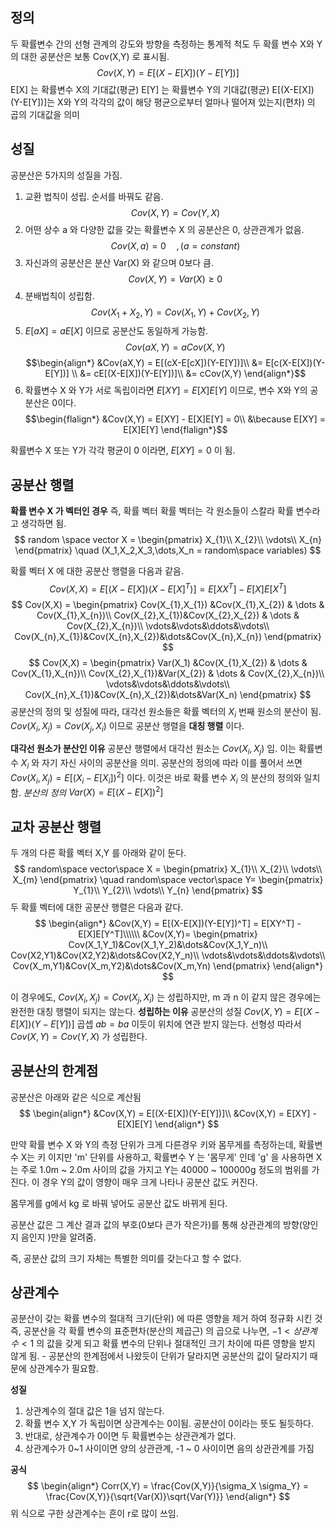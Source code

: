 ## 정의 

두 확률변수 간의 선형 관계의 강도와 방향을 측정하는 통계적 척도
	두 확률 변수 X와 Y의 대한 공분산은 보통 Cov(X,Y) 로 표시됨.
	$$Cov(X,Y) = E[(X-E[X])(Y-E[Y])]$$
	E[X] 는 확률변수 X의 기대값(평균)
	E[Y] 는 확률변수 Y의 기대값(평균)
	E[(X-E[X])(Y-E[Y])]는 X와 Y의 각각의 값이 해당 평균으로부터 얼마나 떨어져 있는지(편차) 의 곱의 기대값을 의미



## 성질

공분산은 5가지의 성질을 가짐.
1) 교환 법칙이 성립. 순서를 바꿔도 같음.
	$$Cov(X,Y) = Cov(Y,X)$$
2) 어떤 상수 a 와 다양한 값을 갖는 확률변수 X 의 공분산은 0, 상관관계가 없음.
	$$Cov(X,a) = 0\quad ,(a = constant)$$
3) 자신과의 공분산은 분산 Var(X) 와 같으며 0보다 큼.
	$$Cov(X,Y) = Var(X) \geq 0$$
4) 분배법칙이 성립함.
	$$Cov(X_1 + X_2,Y) = Cov(X_1, Y) + Cov(X_2,Y)$$
5) $E[aX] = aE[X]$ 이므로 공분산도 동일하게 가능함.
	$$Cov(aX,Y) = aCov(X,Y)$$
	$$\begin{align*}
	&Cov(aX,Y) = E[(cX-E[cX])(Y-E[Y])]\\
	&= E[c(X-E[X])(Y-E[Y])] \\
	&= cE[(X-E[X])(Y-E[Y])]\\
	&= cCov(X,Y)
	\end{align*}$$
6) 확률변수 X 와 Y가 서로 독립이라면 $E[XY] = E[X]E[Y]$ 이므로, 변수 X와 Y의 공분산은 0이다.
	$$\begin{flalign*}
	&Cov(X,Y) = E[XY] - E[X]E[Y] = 0\\
	&\because E[XY] = E[X]E[Y]
	\end{flalign*}$$

확률변수 X 또는 Y가 각각 평균이 0 이라면, $E[XY] = 0$ 이 됨.



## 공분산 행렬

**확률 변수 X 가 벡터인 경우**
	즉, 확률 벡터
	확률 벡터는 각 원소들이 스칼라 확률 변수라고 생각하면 됨.
	$$
	random \space vector X = \begin{pmatrix}
	X_{1}\\
	X_{2}\\
	\vdots\\
	X_{n}
	\end{pmatrix}
	\quad (X_1,X_2,X_3,\dots,X_n = random\space variables)
	$$

확률 벡터 X 에 대한 공분산 행렬을 다음과 같음.
$$
Cov(X,X) = E[(X-E[X])(X-E[X]^T)] = E[XX^T] - E[X]E[X^T] 
$$
$$
Cov(X,X) = 
\begin{pmatrix}
Cov(X_{1},X_{1}) &Cov(X_{1},X_{2}) & \dots & Cov(X_{1},X_{n})\\
Cov(X_{2},X_{1})&Cov(X_{2},X_{2}) & \dots & Cov(X_{2},X_{n})\\
\vdots&\vdots&\ddots&\vdots\\
Cov(X_{n},X_{1})&Cov(X_{n},X_{2})&\dots&Cov(X_{n},X_{n})
\end{pmatrix}
$$
$$
Cov(X,X) = 
\begin{pmatrix}
Var(X_1) &Cov(X_{1},X_{2}) & \dots & Cov(X_{1},X_{n})\\
Cov(X_{2},X_{1})&Var(X_{2}) & \dots & Cov(X_{2},X_{n})\\
\vdots&\vdots&\ddots&\vdots\\
Cov(X_{n},X_{1})&Cov(X_{n},X_{2})&\dots&Var(X_n)
\end{pmatrix}
$$
공분산의 정의 및 성질에 따라, 대각선 원소들은 확률 벡터의 $X_i$ 번째 원소의 분산이 됨.
$Cov(X_i,X_j) = Cov(X_j,X_i)$ 이므로 공분산 행렬을 **대칭 행렬** 이다.


**대각선 원소가 분산인 이유**
공분산 행렬에서 대각선 원소는 $Cov(X_i,X_j)$ 임. 이는 확률변수 $X_i$ 와 자기 자신 사이의 공분산을 의미.
공분산의 정의에 따라 이를 풀어서 쓰면 $Cov(X_i,X_j) = E[(X_i-E[X_i])^2]$ 이다.
이것은 바로 확률 변수 $X_i$ 의 분산의 정의와 일치함.
	_분산의 정의_
	$Var(X) =  E[(X-E[X])^2]$


## 교차 공분산 행렬

두 개의 다른 확률 벡터 X,Y 를 아래와 같이 둔다.
$$
random\space vector\space X =
\begin{pmatrix}
X_{1}\\
X_{2}\\
\vdots\\
X_{m}
\end{pmatrix}
\quad
random\space vector\space Y=
\begin{pmatrix}
Y_{1}\\
Y_{2}\\
\vdots\\
Y_{n}
\end{pmatrix}
$$
두 확률 벡터에 대한 공분산 행렬은 다음과 같다.
$$
\begin{align*}
&Cov(X,Y) = E[(X-E[X])(Y-E[Y])^T] = E[XY^T] - E[X]E[Y^T]\\\\\\
&Cov(X,Y)=
	\begin{pmatrix}
	Cov(X_1,Y_1)&Cov(X_1,Y_2)&\dots&Cov(X_1,Y_n)\\
	Cov(X2,Y1)&Cov(X2,Y2)&\dots&Cov(X2,Y_n)\\
	\vdots&\vdots&\ddots&\vdots\\
	Cov(X_m,Y1)&Cov(X_m,Y2)&\dots&Cov(X_m,Yn)
	\end{pmatrix}
\end{align*}
$$

이 경우에도, $Cov(X_i,X_j)=Cov(X_j,X_i)$ 는 성립하지만, m 과 n 이 같지 않은 경우에는 완전한 대칭 행렬이 되지는 않는다.
**성립하는 이유**
	공분산의 성질
		$Cov(X,Y) = E[(X-E[X])(Y-E[Y])]$
		곱셉 $ab = ba$ 이듯이 위치에 연관 받지 않는다. 선형성
		따라서 $Cov(X,Y) = Cov(Y,X)$ 가 성립한다.

## 공분산의 한계점
공분산은 아래와 같은 식으로 계산됨
$$
\begin{align*}
&Cov(X,Y) = E[(X-E[X])(Y-E[Y])]\\
&Cov(X,Y) = E[XY] - E[X]E[Y]
\end{align*}
$$

만약 확률 변수 X 와 Y의 측정 단위가 크게 다른경우
키와 몸무게를 측정하는데, 확률변수 X는 키 이지만 'm' 단위를 사용하고, 확률변수 Y 는 '몸무게' 인데 'g' 을 사용하면 X는 주로 1.0m ~ 2.0m 사이의 값을 가지고 Y는 40000 ~ 100000g 정도의 범위를 가진다. 이 경우 Y의 값이 영향이 매우 크게 나타나 공분산 값도 커진다.

몸무게를 g에서 kg 로 바꿔 넣어도 공분산 값도 바뀌게 된다.

공분산 값은 그 계산 결과 값의 부호(0보다 큰가 작은가)를 통해 상관관계의 방향(양인지 음인지 )만을 알려줌.

즉, 공분산 값의 크기 자체는 특별한 의미를 갖는다고 할 수 없다.


## 상관계수

공분산이 갖는 확률 변수의 절대적 크기(단위) 에 따른 영향을 제거 하여 정규화 시킨 것
	즉, 공분산을 각 확률 변수의 표준편차(분산의 제곱근) 의 곱으로 나누면, $-1< 상관계수 < 1$  의 값을 갖게 되고 확률 변수의 단위나 절대적인 크기 차이에 따른 영향을 받지 않게 됨.
		- 공분산의 한계점에서 나왔듯이 단위가 달라지면 공분산의 값이 달라지기 때문에 상관계수가 필요함.

**성질**
1) 상관계수의 절대 값은 1을 넘지 않는다.
2) 확률 변수 X,Y 가 독립이면 상관계수는 0이됨.
	공분산이 0이라는 뜻도 될듯하다.   
3) 반대로, 상관계수가 0이면 두 확률변수는 상관관계가 없다.
4) 상관계수가 0~1 사이이면 양의 상관관계, -1 ~ 0 사이이면 음의 상관관계를 가짐


**공식**
$$
\begin{align*}
Corr(X,Y) = \frac{Cov(X,Y)}{\sigma_X \sigma_Y} = \frac{Cov(X,Y)}{\sqrt{Var(X)}\sqrt{Var(Y)}}
\end{align*}
$$
위 식으로 구한 상관계수는 흔이 r로 많이 쓰임.